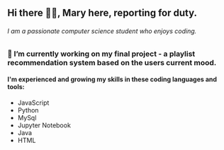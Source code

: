 ## Hi there 👋🏾, Mary here, reporting for duty.

<!--
**maryajii/maryajii** is a ✨ _special_ ✨ repository because its `README.md` (this file) appears on your GitHub profile.

Here are some ideas to get you started:

- 🔭 I’m currently working on ...
- 🌱 I’m currently learning ...
- 👯 I’m looking to collaborate on ...
- 🤔 I’m looking for help with ...
- 💬 Ask me about ...
- 📫 How to reach me: ...
- 😄 Pronouns: ...
- ⚡ Fun fact: ...
-->

###### I am a passionate computer science student who enjoys coding.

###  🔭 I’m currently working on my final project - a playlist recommendation system based on the users current mood.

#### I'm experienced and growing my skills in these coding languages and tools:

- JavaScript
- Python
- MySql
- Jupyter Notebook
- Java
- HTML
